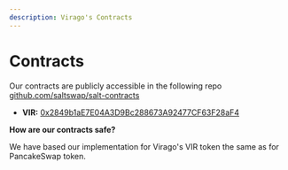 ```yaml
---
description: Virago's Contracts
---
```


# Contracts

Our contracts are publicly accessible in the following repo [github.com/saltswap/salt-contracts](https://github.com/saltswap/salt-contracts)

- **VIR:** [0x2849b1aE7E04A3D9Bc288673A92477CF63F28aF4](https://bscscan.com/address/0x2849b1aE7E04A3D9Bc288673A92477CF63F28aF4)


**How are our contracts safe?**

We have based our implementation for Virago's VIR token the same as for PancakeSwap token. 
